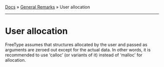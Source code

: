 [Docs](ft2-index.md) &raquo; [General Remarks](ft2-toc.md#general-remarks) &raquo; User allocation

-------------------------------


# User allocation

FreeType assumes that structures allocated by the user and passed as arguments are zeroed out except for the actual data. In other words, it is recommended to use &lsquo;calloc&rsquo; (or variants of it) instead of &lsquo;malloc&rsquo; for allocation.

